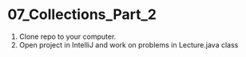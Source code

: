 # 07_Collections_Part_2

1. Clone repo to your computer.
2. Open project in IntelliJ and work on problems in Lecture.java class

